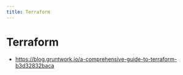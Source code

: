 ```yaml
---
title: Terraform
---
```


# Terraform

- https://blog.gruntwork.io/a-comprehensive-guide-to-terraform-b3d32832baca
